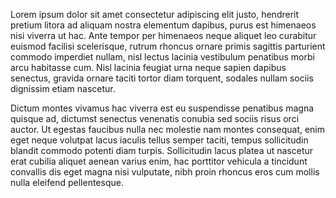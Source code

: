 Lorem ipsum dolor sit amet consectetur adipiscing elit justo, hendrerit pretium litora ad aliquam nostra elementum dapibus, purus est himenaeos nisi viverra ut hac. Ante tempor per himenaeos neque aliquet leo curabitur euismod facilisi scelerisque, rutrum rhoncus ornare primis sagittis parturient commodo imperdiet nullam, nisl lectus lacinia vestibulum penatibus morbi arcu habitasse cum. Nisl lacinia feugiat urna neque sapien dapibus senectus, gravida ornare taciti tortor diam torquent, sodales nullam sociis dignissim etiam nascetur.

Dictum montes vivamus hac viverra est eu suspendisse penatibus magna quisque ad, dictumst senectus venenatis conubia sed sociis risus orci auctor. Ut egestas faucibus nulla nec molestie nam montes consequat, enim eget neque volutpat lacus iaculis tellus semper taciti, tempus sollicitudin blandit commodo potenti diam turpis. Sollicitudin lacus platea ut nascetur erat cubilia aliquet aenean varius enim, hac porttitor vehicula a tincidunt convallis dis eget magna nisi vulputate, nibh proin rhoncus eros cum mollis nulla eleifend pellentesque.
